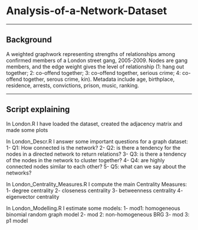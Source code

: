 # Analysis-of-a-Network-Dataset

---------------------------------------------------------------------------------------------------------
Background
---------------------------------------------------------------------------------------------------------
A weighted graphwork representing strengths of relationships among confirmed members of a London street gang, 2005-2009. Nodes are gang members, and the edge weight gives the level of relationship (1: hang out together; 2: co-offend together; 3: co-offend together, serious crime; 4: co-offend together, serous crime, kin). Metadata include age, birthplace, residence, arrests, convictions, prison, music, ranking.

---------------------------------------------------------------------------------------------------------
 Script explaining
---------------------------------------------------------------------------------------------------------
In London.R I have loaded the dataset, created the adjacency matrix and made some plots 

In London_Descr.R I answer some important questions for a graph dataset:
1-  Q1: How connected is the network?
2-  Q2: is there a tendency for the nodes in a directed network to return relations?
3-  Q3: is there a tendency of the nodes in the network to cluster together?
4-  Q4: are highly connected nodes similar to each other?
5-  Q5: what can we say about the networks?

In London_Centrality_Measures.R I compute the main Centrality Measures:
1- degree centrality
2- closeness centrality
3- betweenness centrality
4- eigenvector centrality

In London_Modelling.R I estimate some models:
1- mod1: homogeneous binomial random graph model
2- mod 2: non-homogeneous BRG
3- mod 3:  p1 model



